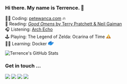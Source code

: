 ### Hi there. My name is Terrence. 👋 

👨‍💻 Coding: [petewanca.com](https://petewanca.com) 🔥   
📖 Reading: [_Good Omens_ by Terry Pratchett & Neil Gaiman](https://www.goodreads.com/book/show/12067.Good_Omens)   
🎧 Listening: [Arch Echo](https://open.spotify.com/artist/4ilweWzFHh6vrr7OOuDcUh?si=wt3clgXzSaeQiEZTVWip0w)  
🕹 Playing: The Legend of Zelda: Ocarina of Time <img src="https://raw.githubusercontent.com/terrencemm2/terrencemm2/main/assets/triforce.png" height=14 />  
👨‍🏫 Learning: Docker <img src="https://raw.githubusercontent.com/terrencemm2/terrencemm2/main/assets/docker.png" height=14 />

![Terrence's GitHub Stats](https://github-readme-stats.vercel.app/api?username=terrencemm2&count_private=true&show_icons=true&title_color=20c997&bg_color=333&text_color=eee&icon_color=20c997&hide_border=true)

### Get in touch ...

[<img src="https://img.shields.io/static/v1?message=Send%20me%20an%20Email&logo=gmail&labelColor=333&color=EA4335&label=%20&style=for-the-badge"/>](mailto:terrencemm2@gmail.com) 
[<img src="https://img.shields.io/static/v1?message=Connect%20with%20me%20on%20LinkedIn&logo=linkedin&labelColor=333&color=0A66C2&label=%20&style=for-the-badge&logoColor=0A66C2"/>](https://www.linkedin.com/in/terrencemahnken/)
[<img src="https://img.shields.io/static/v1?message=Follow%20me%20on%20Twitter&logo=twitter&labelColor=333&color=1DA1F2&label=%20&style=for-the-badge&logoColor=1DA1F2"/>](https://twitter.com/TerrenceMahnken)
[<img src="https://img.shields.io/static/v1?message=Follow%20me%20on%20Medium&logo=medium&labelColor=333&color=000000&label=%20&style=for-the-badge"/>](https://medium.com/@terrencemm2)

